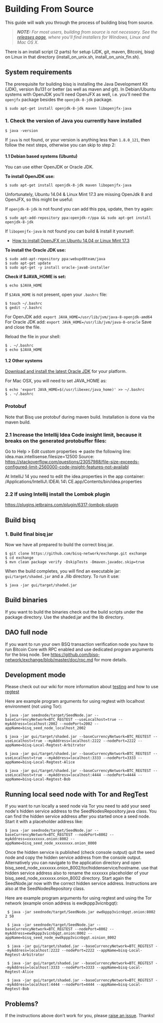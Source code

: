 ﻿﻿﻿Building From Source
====================

This guide will walk you through the process of building bisq from source.

> _**NOTE:** For most users, building from source is not necessary. See the [releases page](https://github.com/bisq-network/exchange/releases), where you'll find installers for Windows, Linux and Mac OS X._

There is an install script (2 parts) for setup (JDK, git, maven, Bitcoinj, bisq) on Linux in that directory (install_on_unix.sh, install_on_unix_fin.sh).

System requirements
-------------

The prerequisite for building bisq is installing the Java Development Kit (JDK), version 8u131 or better (as well as maven and git).
In Debian/Ubuntu systems with OpenJDK you'll need OpenJFX as well, i.e. you'll need the `openjfx` package besides the `openjdk-8-jdk` package.

    $ sudo apt-get install openjdk-8-jdk maven libopenjfx-java

### 1. Check the version of Java you currently have installed

    $ java -version

If `java` is not found, or your version is anything less than `1.8.0_121`, then follow the next steps, otherwise you can skip to step 2:

#### 1.1 Debian based systems (Ubuntu)

You can use either OpenJDK or Oracle JDK.

**To install OpenJDK use:**

    $ sudo apt-get install openjdk-8-jdk maven libopenjfx-java

Unfortunately, Ubuntu 14.04 & Linux Mint 17.3 are missing OpenJdk 8 and OpenJFX, so this might be useful:

If `openjdk-8-jdk` is not found you can add this ppa, update, then try again:

    $ sudo apt-add-repository ppa:openjdk-r/ppa && sudo apt-get install openjdk-8-jdk

If `libopenjfx-java` is not found you can build & install it yourself:

 * [How to install OpenJFX on Ubuntu 14.04 or Linux Mint 17.3](http://askubuntu.com/questions/833193/how-do-i-install-openjfx-on-ubuntu-14-04-linux-mint-17)

**To install the Oracle JDK use:**

    $ sudo add-apt-repository ppa:webupd8team/java
    $ sudo apt-get update
    $ sudo apt-get -y install oracle-java8-installer


**Check if $JAVA_HOME is set:**

    $ echo $JAVA_HOME

If `$JAVA_HOME` is not present, open your `.bashrc` file:

    $ touch ~/.bashrc
    $ gedit ~/.bashrc

For OpenJDK add: `export JAVA_HOME=/usr/lib/jvm/java-8-openjdk-amd64`
For Oracle JDK add: `export JAVA_HOME=/usr/lib/jvm/java-8-oracle`
Save and close the file.

Reload the file in your shell:

    $ . ~/.bashrc
    $ echo $JAVA_HOME

#### 1.2 Other systems

[Download and install the latest Oracle JDK](http://www.oracle.com/technetwork/java/javase/downloads/jdk8-downloads-2133151.html) for your platform.

For Mac OSX, you will need to set JAVA_HOME as:

    $ echo 'export JAVA_HOME=$(/usr/libexec/java_home)' >> ~/.bashrc
    $ . ~/.bashrc


### Protobuf
Note that Bisq use protobuf during maven build. Installation is done via the maven build.

### 2.1 Increase the Intellij Idea Code insight limit, because it breaks on the generated protobuffer files:
Go to Help > Edit custom properties => paste the following line:
idea.max.intellisense.filesize=12500
Source: https://stackoverflow.com/questions/23057988/file-size-exceeds-configured-limit-2560000-code-insight-features-not-availabl

At IntelliJ 14 you need to edit the idea.properties in the app container:
/Applications/IntelliJ\ IDEA\ 14\ CE.app/Contents/bin/idea.properties

### 2.2 If using Intellij install the Lombok plugin
https://plugins.jetbrains.com/plugin/6317-lombok-plugin

Build bisq
-----------------

### 1. Build final bisq jar

Now we have all prepared to build the correct bisq jar.

    $ git clone https://github.com/bisq-network/exchange.git exchange
    $ cd exchange
    $ mvn clean package verify -DskipTests -Dmaven.javadoc.skip=true

When the build completes, you will find an executable jar: `gui/target/shaded.jar` and a ./lib directory.
To run it use:

    $ java -jar gui/target/shaded.jar

Build binaries
-----------------

If you want to build the binaries check out the build scripts under the package directory. Use the shaded.jar and the lib directory.


DAO full node
-----------------
If you want to run your own BSQ transaction verification node you have to run Bitcoin Core with RPC enabled and
use dedicated program arguments for the bisq node.
See https://github.com/bisq-network/exchange/blob/master/doc/rpc.md for more details.


Development mode
-----------------

Please check out our wiki for more information about [testing](https://github.com/bisq-network/exchange/wiki/Testing-bisq-with-Mainnet)
and how to use [regtest](https://github.com/bisq-network/exchange/wiki/How-to-use-bisq-with-regtest-%28advanced%29)

Here are example program arguments for using regtest with localhost environment (not using Tor):

    $ java -jar seednode/target/SeedNode.jar --baseCurrencyNetwork=BTC_REGTEST --useLocalhost=true --myAddress=localhost:2002 --nodePort=2002 --appName=bisq_seed_node_localhost_2002

    $ java -jar gui/target/shaded.jar --baseCurrencyNetwork=BTC_REGTEST --useLocalhost=true --myAddress=localhost:2222 --nodePort=2222 --appName=bisq-Local-Regtest-Arbitrator

    $ java -jar gui/target/shaded.jar --baseCurrencyNetwork=BTC_REGTEST --useLocalhost=true --myAddress=localhost:3333 --nodePort=3333 --appName=bisq-Local-Regtest-Alice

    $ java -jar gui/target/shaded.jar --baseCurrencyNetwork=BTC_REGTEST --useLocalhost=true --myAddress=localhost:4444 --nodePort=4444 --appName=bisq-Local-Regtest-Bob


Running local seed node with Tor and RegTest
-----------------

If you want to run locally a seed node via Tor you need to add your seed node's hidden service address to the SeedNodesRepository.java class.
You can find the hidden service address after you started once a seed node. Start it with a placeholder address like:

    $ java -jar seednode/target/SeedNode.jar --baseCurrencyNetwork=BTC_REGTEST --nodePort=8002 --myAddress=xxxxxxxx.onion:8002 --appName=bisq_seed_node_xxxxxxxx.onion_8000

Once the hidden service is published (check console output) quit the seed node and copy the hidden service address from the console output.
Alternatively you can navigate to the application directory and open bisq_seed_node_xxxxxxx.onion_8002/tor/hiddenservice/hostname.
use that hidden service address also to rename the xxxxxxx placeholder of your bisq_seed_node_xxxxxxx.onion_8002 directory.
Start again the SeedNode.jar now with the correct hidden service address.
Instructions are also at the SeedNodesRepository class.

Here are example program arguments for using regtest and using the Tor network (example onion address is ewdkppp3vicnbgqt):

     $ java -jar seednode/target/SeedNode.jar ewdkppp3vicnbgqt.onion:8002 2 50

     $ java -jar seednode/target/SeedNode.jar --baseCurrencyNetwork=BTC_REGTEST --nodePort=8002 --myAddress=ewdkppp3vicnbgqt.onion:8002 --appName=bisq_seed_node_ewdkppp3vicnbgqt.oinion_8002

     $ java -jar gui/target/shaded.jar --baseCurrencyNetwork=BTC_REGTEST --myAddress=localhost:2222 --nodePort=2222 --appName=bisq-Local-Regtest-Arbitrator

     $ java -jar gui/target/shaded.jar --baseCurrencyNetwork=BTC_REGTEST --myAddress=localhost:3333 --nodePort=3333 --appName=bisq-Local-Regtest-Alice

     $ java -jar gui/target/shaded.jar --baseCurrencyNetwork=BTC_REGTEST --myAddress=localhost:4444 --nodePort=4444 --appName=bisq-Local-Regtest-Bob


Problems?
---------

If the instructions above don't work for you, please [raise an issue](https://github.com/bisq-network/exchange/issues/new?labels=%5Bbuild%5D). Thanks!
